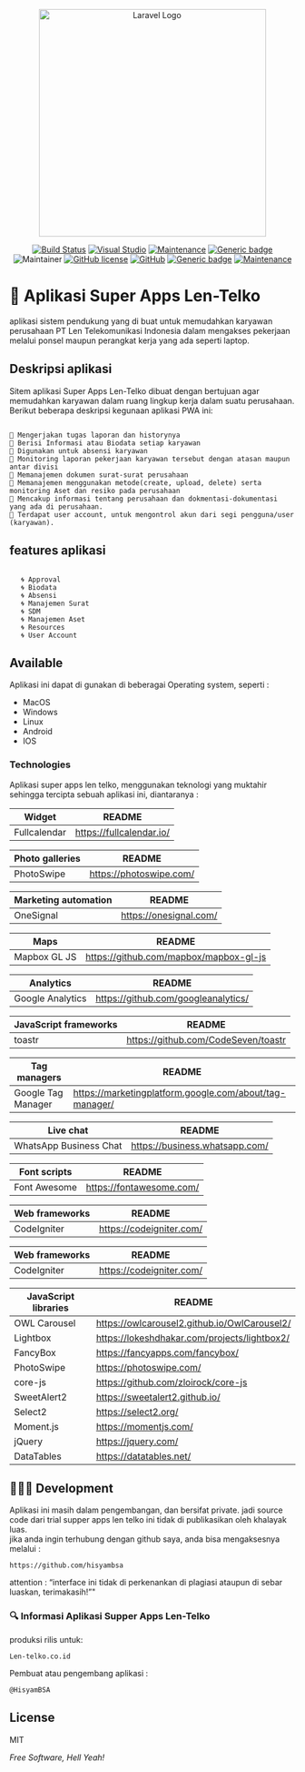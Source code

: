 <p align="center"><a href="https://www.len-telko.co.id" target="_blank"><img src="https://user-images.githubusercontent.com/102310573/245364164-648a6c82-4be7-436a-b31c-03082f1d568b.png" width="400" alt="Laravel Logo"></a></p>

<p align="center">
<a href="https://trial.len-telko.co.id/"><img src="https://img.shields.io/badge/status-up-brightgreen" alt="Build Status"></a>
<a href="https://visualstudio.microsoft.com"><img src="https://badgen.net/badge/icon/visualstudio?icon=visualstudio&amp;label" alt="Visual Studio"></a>
<a href="https://GitHub.com/Naereen/StrapDown.js/graphs/commit-activity"><img src="https://img.shields.io/badge/contributors-2-green.svg" alt="Maintenance"></a> 
<a href="https://shields.io/"><img src="https://img.shields.io/badge/build-upgradeable-%3CCOLOR%3E.svg" alt="Generic badge"></a> <img src="https://img.shields.io/badge/UserActive-150-blue" alt="Maintainer"></a>
<a href="https://github.com/Naereen/StrapDown.js/blob/master/LICENSE"><img src="https://img.shields.io/github/license/Naereen/StrapDown.js.svg" alt="GitHub license"></a>
<a href="https://github.com"><img src="https://badgen.net/badge/icon/github?icon=github&amp;label" alt="GitHub"></a>
<a href="https://shields.io/"><img src="https://img.shields.io/badge/lastcommits-3years-%3CCOLOR%3E.svg" alt="Generic badge"></a> <a href="https://bitbucket.org/lbesson/ansi-colors"><img src="https://img.shields.io/badge/codeigniter-3-red.svg" alt="Maintenance"></a></p>
</p>

<h1 class="code-line" data-line-start=0 data-line-end=1 ><a id="Aplikasi_Super_Apps_LenTelko_0"></a>🚀 Aplikasi Super Apps Len-Telko</h1>
<p class="has-line-data" data-line-start="1" data-line-end="2"></p>
<p class="has-line-data" data-line-start="1" data-line-end="2">aplikasi sistem pendukung yang di buat untuk memudahkan  karyawan perusahaan PT Len Telekomunikasi Indonesia dalam mengakses pekerjaan melalui ponsel maupun perangkat kerja yang ada seperti laptop.</p>
<h2 class="code-line" data-line-start=3 data-line-end=4 ><a id="Deskripsi_aplikasi_3"></a>Deskripsi aplikasi</h2>
<p class="has-line-data" data-line-start="5" data-line-end="6">Sitem aplikasi Super Apps Len-Telko dibuat dengan bertujuan agar memudahkan karyawan dalam ruang lingkup kerja dalam suatu perusahaan. Berikut beberapa deskripsi kegunaan aplikasi PWA ini:</p>

  <pre><code class="has-line-data" data-line-start="0" data-line-end="0" class="language-sh"> 
💠 Mengerjakan tugas laporan dan historynya
💠 Berisi Informasi atau Biodata setiap karyawan
💠 Digunakan untuk absensi karyawan
💠 Monitoring laporan pekerjaan karyawan tersebut dengan atasan maupun antar divisi
💠 Memanajemen dokumen surat-surat perusahaan
💠 Memanajemen menggunakan metode(create, upload, delete) serta monitoring Aset dan resiko pada perusahaan
💠 Mencakup informasi tentang perusahaan dan dokmentasi-dokumentasi yang ada di perusahaan.
💠 Terdapat user account, untuk mengontrol akun dari segi pengguna/user (karyawan).
</code></pre>
  
<h2 class="" data-line-start=15 data-line-end=16 ><a id="features_aplikasi_15"></a>features aplikasi</h2>
<code><ul>
🌀 Approval
🌀 Biodata
🌀 Absensi
🌀 Manajemen Surat
🌀 SDM
🌀 Manajemen Aset
🌀 Resources
🌀 User Account
</ul></code>
<h2 class="code-line" data-line-start=25 data-line-end=26 ><a id="Available_25"></a>Available</h2>
<p class="has-line-data" data-line-start="26" data-line-end="27">Aplikasi ini dapat di gunakan di beberagai Operating system, seperti :</p>
<ul>
<li class="has-line-data" data-line-start="27" data-line-end="28">MacOS</li>
<li class="has-line-data" data-line-start="28" data-line-end="29">Windows</li>
<li class="has-line-data" data-line-start="29" data-line-end="30">Linux</li>
<li class="has-line-data" data-line-start="30" data-line-end="31">Android</li>
<li class="has-line-data" data-line-start="31" data-line-end="33">IOS</li>
</ul>
<h3 class="code-line" data-line-start=33 data-line-end=34 ><a id="Technologies_33"></a>Technologies</h3>
<p class="has-line-data" data-line-start="35" data-line-end="36">Aplikasi super apps len telko, menggunakan teknologi yang muktahir sehingga tercipta sebuah aplikasi ini, diantaranya :</p>
<table class="table table-striped table-bordered">
<thead>
<tr>
<th>Widget</th>
<th>README</th>
</tr>
</thead>
<tbody>
<tr>
<td>Fullcalendar</td>
<td><a href="https://github.com/joemccann/dillinger/tree/master/plugins/dropbox/README.md">https://fullcalendar.io/</a></td>
</tr>
</tbody>
</table>
<table class="table table-striped table-bordered">
<thead>
<tr>
<th>Photo galleries</th>
<th>README</th>
</tr>
</thead>
<tbody>
<tr>
<td>PhotoSwipe</td>
<td><a href="https://github.com/joemccann/dillinger/tree/master/plugins/dropbox/README.md">https://photoswipe.com/</a></td>
</tr>
</tbody>
</table>
<table class="table table-striped table-bordered">
<thead>
<tr>
<th>Marketing automation</th>
<th>README</th>
</tr>
</thead>
<tbody>
<tr>
<td>OneSignal</td>
<td><a href="https://github.com/joemccann/dillinger/tree/master/plugins/dropbox/README.md">https://onesignal.com/</a></td>
</tr>
</tbody>
</table>
<table class="table table-striped table-bordered">
<thead>
<tr>
<th>Maps</th>
<th>README</th>
</tr>
</thead>
<tbody>
<tr>
<td>Mapbox GL JS</td>
<td><a href="https://github.com/joemccann/dillinger/tree/master/plugins/dropbox/README.md">https://github.com/mapbox/mapbox-gl-js</a></td>
</tr>
</tbody>
</table>
<table class="table table-striped table-bordered">
<thead>
<tr>
<th>Analytics</th>
<th>README</th>
</tr>
</thead>
<tbody>
<tr>
<td>Google Analytics</td>
<td><a href="https://github.com/joemccann/dillinger/tree/master/plugins/dropbox/README.md">https://github.com/googleanalytics/</a></td>
</tr>
</tbody>
</table>
<table class="table table-striped table-bordered">
<thead>
<tr>
<th>JavaScript frameworks</th>
<th>README</th>
</tr>
</thead>
<tbody>
<tr>
<td>toastr</td>
<td><a href="https://github.com/joemccann/dillinger/tree/master/plugins/dropbox/README.md">https://github.com/CodeSeven/toastr</a></td>
</tr>
</tbody>
</table>
<table class="table table-striped table-bordered">
<thead>
<tr>
<th>Tag managers</th>
<th>README</th>
</tr>
</thead>
<tbody>
<tr>
<td>Google Tag Manager</td>
<td><a href="https://github.com/joemccann/dillinger/tree/master/plugins/dropbox/README.md">https://marketingplatform.google.com/about/tag-manager/</a></td>
</tr>
</tbody>
</table>
<table class="table table-striped table-bordered">
<thead>
<tr>
<th>Live chat</th>
<th>README</th>
</tr>
</thead>
<tbody>
<tr>
<td>WhatsApp Business Chat</td>
<td><a href="https://github.com/joemccann/dillinger/tree/master/plugins/dropbox/README.md">https://business.whatsapp.com/</a></td>
</tr>
</tbody>
</table>
<table class="table table-striped table-bordered">
<thead>
<tr>
<th>Font scripts</th>
<th>README</th>
</tr>
</thead>
<tbody>
<tr>
<td>Font Awesome</td>
<td><a href="https://github.com/joemccann/dillinger/tree/master/plugins/dropbox/README.md">https://fontawesome.com/</a></td>
</tr>
</tbody>
</table>
<table class="table table-striped table-bordered">
<thead>
<tr>
<th>Web frameworks</th>
<th>README</th>
</tr>
</thead>
<tbody>
<tr>
<td>CodeIgniter</td>
<td><a href="https://github.com/joemccann/dillinger/tree/master/plugins/dropbox/README.md">https://codeigniter.com/</a></td>
</tr>
</tbody>
</table>
<table class="table table-striped table-bordered">
<thead>
<tr>
<th>Web frameworks</th>
<th>README</th>
</tr>
</thead>
<tbody>
<tr>
<td>CodeIgniter</td>
<td><a href="https://github.com/joemccann/dillinger/tree/master/plugins/dropbox/README.md">https://codeigniter.com/</a></td>
</tr>
</tbody>
</table>
<table class="table table-striped table-bordered">
<thead>
<tr>
<th>JavaScript libraries</th>
<th>README</th>
</tr>
</thead>
<tbody>
<tr>
<td>OWL Carousel</td>
<td><a href="https://github.com/joemccann/dillinger/tree/master/plugins/dropbox/README.md">https://owlcarousel2.github.io/OwlCarousel2/</a></td>
</tr>
<tr>
<td>Lightbox</td>
<td><a href="https://github.com/joemccann/dillinger/tree/master/plugins/github/README.md">https://lokeshdhakar.com/projects/lightbox2/</a></td>
</tr>
<tr>
<td>FancyBox</td>
<td><a href="https://github.com/joemccann/dillinger/tree/master/plugins/googledrive/README.md">https://fancyapps.com/fancybox/</a></td>
</tr>
<tr>
<td>PhotoSwipe</td>
<td><a href="https://github.com/joemccann/dillinger/tree/master/plugins/onedrive/README.md">https://photoswipe.com/</a></td>
</tr>
<tr>
<td>core-js</td>
<td><a href="https://github.com/joemccann/dillinger/tree/master/plugins/medium/README.md">https://github.com/zloirock/core-js</a></td>
</tr>
<tr>
<td>SweetAlert2</td>
<td><a href="https://github.com/RahulHP/dillinger/blob/master/plugins/googleanalytics/README.md">https://sweetalert2.github.io/</a></td>
</tr>
<tr>
<td>Select2</td>
<td><a href="https://github.com/RahulHP/dillinger/blob/master/plugins/googleanalytics/README.md">https://select2.org/</a></td>
</tr>
<tr>
<td>Moment.js</td>
<td><a href="https://github.com/joemccann/dillinger/tree/master/plugins/medium/README.md">https://momentjs.com/</a></td>
</tr>
<tr>
<td>jQuery</td>
<td><a href="https://github.com/RahulHP/dillinger/blob/master/plugins/googleanalytics/README.md">https://jquery.com/</a></td>
</tr>
<tr>
<td>DataTables</td>
<td><a href="https://github.com/RahulHP/dillinger/blob/master/plugins/googleanalytics/README.md">https://datatables.net/</a></td>
</tr>
</tbody>
</table>
<h2 class="code-line" data-line-start=146 data-line-end=147 ><a id="Development_146"></a>👨🏻‍💻 Development</h2>
<p class="has-line-data" data-line-start="148" data-line-end="150">Aplikasi ini masih dalam pengembangan, dan bersifat private. jadi source code dari trial supper apps len telko ini tidak di publikasikan oleh khalayak luas.<br>
jika anda ingin terhubung dengan github saya, anda bisa mengaksesnya melalui :</p>
<pre><code class="has-line-data" data-line-start="151" data-line-end="153" class="language-sh">https://github.com/hisyambsa
</code></pre>
<p class="has-line-data" data-line-start="153" data-line-end="154">attention : “interface ini tidak di perkenankan di plagiasi ataupun di sebar luaskan, terimakasih!”&quot;</p>
<h3 class="code-line" data-line-start=156 data-line-end=157 ><a id="Informasi_Aplikasi_Supper_Apps_LenTelko_156"></a>🔍 Informasi Aplikasi Supper Apps Len-Telko</h3>
<p class="has-line-data" data-line-start="158" data-line-end="159">produksi rilis untuk:</p>
<pre><code class="has-line-data" data-line-start="161" data-line-end="163" class="language-sh">Len-telko.co.id
</code></pre>
<p class="has-line-data" data-line-start="163" data-line-end="164">Pembuat atau pengembang aplikasi :</p>
<pre><code class="has-line-data" data-line-start="166" data-line-end="168" class="language-sh">@HisyamBSA
</code></pre>
<h2 class="code-line" data-line-start=170 data-line-end=171 ><a id="License_170"></a>License</h2>
<p class="has-line-data" data-line-start="172" data-line-end="173">MIT</p>
</code></pre>
<p class="has-line-data" data-line-start="122" data-line-end="123"><em>Free Software, Hell Yeah!</em></p>
